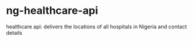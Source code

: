# ng-healthcare-api
healthcare api: delivers the locations of all hospitals in Nigeria and contact details
